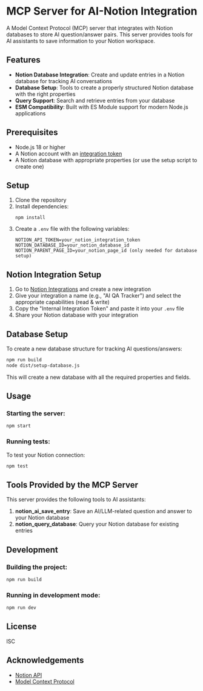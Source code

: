 # MCP Server for AI-Notion Integration

A Model Context Protocol (MCP) server that integrates with Notion databases to store AI question/answer pairs. This server provides tools for AI assistants to save information to your Notion workspace.

## Features

- **Notion Database Integration**: Create and update entries in a Notion database for tracking AI conversations
- **Database Setup**: Tools to create a properly structured Notion database with the right properties
- **Query Support**: Search and retrieve entries from your database
- **ESM Compatibility**: Built with ES Module support for modern Node.js applications

## Prerequisites

- Node.js 18 or higher
- A Notion account with an [integration token](https://www.notion.so/my-integrations)
- A Notion database with appropriate properties (or use the setup script to create one)

## Setup

1. Clone the repository
2. Install dependencies:
   ```
   npm install
   ```
3. Create a `.env` file with the following variables:
   ```
   NOTION_API_TOKEN=your_notion_integration_token
   NOTION_DATABASE_ID=your_notion_database_id
   NOTION_PARENT_PAGE_ID=your_notion_page_id (only needed for database setup)
   ```

## Notion Integration Setup

1. Go to [Notion Integrations](https://www.notion.so/my-integrations) and create a new integration
2. Give your integration a name (e.g., "AI QA Tracker") and select the appropriate capabilities (read & write)
3. Copy the "Internal Integration Token" and paste it into your `.env` file
4. Share your Notion database with your integration

## Database Setup

To create a new database structure for tracking AI questions/answers:

```bash
npm run build
node dist/setup-database.js
```

This will create a new database with all the required properties and fields.

## Usage

### Starting the server:

```bash
npm start
```

### Running tests:

To test your Notion connection:

```bash
npm test
```

## Tools Provided by the MCP Server

This server provides the following tools to AI assistants:

1. **notion_ai_save_entry**: Save an AI/LLM-related question and answer to your Notion database
2. **notion_query_database**: Query your Notion database for existing entries

## Development

### Building the project:

```bash
npm run build
```

### Running in development mode:

```bash
npm run dev
```

## License

ISC

## Acknowledgements

- [Notion API](https://developers.notion.com/)
- [Model Context Protocol](https://modelcontextprotocol.io/)
